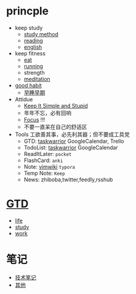 # princple
  * keep study
    * [study method](study-method)
    * [reading](reading)
    * [english](english)
  * keep fitness
    * [eat](eat)
    * [running](running)
    * strength
    * [meditation](meditation)
  * [good habit](habit)
    * [早睡早期](早睡早期)
  * Attidue
    * [Keep It Simple and Stupid](KISS)
    * 年年不忘，必有回响
    * [Focus](Focus) !!!
    * 不要一直呆在自己的舒适区
  * Tools
    工欲善其事，必先利其器；但不要成工具党
    * GTD: [taskwarrior](taskwarrior) GoogleCalendar, Trello
    * TodoList: [taskwarrior](taskwarrior) GoogleCalendar
    * ReadItLater: `pocket`
    * FlashCard: `anki`
    * Note: [vimwiki](vimwiki) `typora`
    * Temp Note: `Keep`
    * News: zhiboba,twitter,feedly,rsshub


# [GTD](GTD)
  * [life](life)
  * [study](study)
  * [work](work)

# 笔记
  * [技术笔记](note)
  * [其他](./Misellanies)
